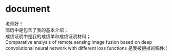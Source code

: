 # document

老师好！  
简历中是包含了我的基本介绍；  
成绩证明中是我的成绩单和成绩证明材料；  
Comparative analysis of remote sensing image fusion based on deep convolutional neural network with different loss functions 是我被拒掉的稿件:(  
